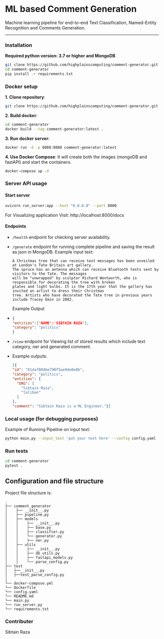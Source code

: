 # ML based Comment Generation
Machine learning pipeline for end-to-end Text Classification, Named-Entity Recognition and Comments Generation.

____
### Installation
**Required python version: 3.7 or higher and MongoDB**

```bash
git clone https://github.com/highplainscomputing/comment-generator.git
cd comment-generator
pip install -r requirements.txt
```

### Docker setup
**1. Clone repository**:
```bash
git clone https://github.com/highplainscomputing/comment-generator.git
```

**2. Build docker**:
```bash
cd comment-generator
docker build --tag comment-generator:latest .
```

**3. Run docker server**:
```bash
docker run -d -p 8080:8080 comment-generator:latest
```

**4. Use Docker Compose**:
It will create both the images (mongoDB and fastAPI) and start the containers.
```bash
docker-compose up -d
```

### Server API usage
#### Start server
```bash
uvicorn run_server:app --host "0.0.0.0" --port 8000
```
For Visualizing application Visit:
http://localhost:8000/docs

#### Endpoints
  - `/health` endpoint for checking server availability.
  
  - `/generate` endpoint for running complete pipeline and saving the result as json in MongoDB.
    Example input text:
    ```
    A Christmas tree that can receive text messages has been unveiled at London's Tate Britain art gallery.
    The spruce has an antenna which can receive Bluetooth texts sent by visitors to the Tate. The messages 
    will be "unwrapped" by sculptor Richard Wentworth, who is responsible for decorating the tree with broken 
    plates and light bulbs. It is the 17th year that the gallery has invited an artist to dress their Christmas
    tree. Artists who have decorated the Tate tree in previous years include Tracey Emin in 2002.
    ```
    Example Output
  - ```json
    {
    "entities":['NAME':'SIBTAIN RAZA'],
    "category": "politics"
    }
    
    ```
        
  - `/view` endpoint for Viewing list of stored results which include text category, ner and generated comment.
  - 
    Example outputs:
    ```json
    [{
    "id": "614a7804be790f5ae9de0e8b",
    "category": "politics",
    "entities": {
      "ORG": [
        "Sibtain Raza",
        "taliban"
      ]
    },
    "comment": "Sibtain Raza is a ML Engineer."}]
    
    ```
  
### Local usage (for debugging purposes)
Example of Running Pipeline on input text:
```bash
python main.py --input_text 'put your text here' --config config.yaml
```

### Run tests
```bash
cd comment-generator
pytest .
```

## Configuration and file structure
Project file structure is:
```
.
├── comment_generator
│    ├── __init__.py
│    ├── pipeline.py
│    ├── models
│    │    ├── __init__.py
│    │    ├── base.py
│    │    ├── classifier.py
│    │    └── generator.py
│    │    ├── ner.py
│    ├── utils
│    │    ├── __init__.py
│    │    ├── db_utils.py
│    │    ├── fastapi_models.py
│    │    └── parse_config.py
├── test
│   ├──__init__.py
│   ├──test_parse_config.py
│
└── docker-compose.yml
└── Dockerfile
└── config.yaml
└── README.md
└── main.py
└── run_server.py
└── requirements.txt

```

### Contributer
Sibtain Raza


